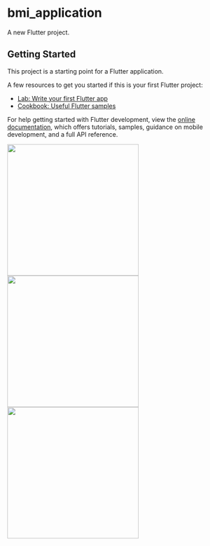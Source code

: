 # bmi_application

A new Flutter project.

## Getting Started

This project is a starting point for a Flutter application.

A few resources to get you started if this is your first Flutter project:

- [Lab: Write your first Flutter app](https://docs.flutter.dev/get-started/codelab)
- [Cookbook: Useful Flutter samples](https://docs.flutter.dev/cookbook)

For help getting started with Flutter development, view the
[online documentation](https://docs.flutter.dev/), which offers tutorials,
samples, guidance on mobile development, and a full API reference.

<img src="https://github.com/user-attachments/assets/6e863bee-e2a4-485f-b42f-d43ee25feac6" width="300" />
<img src="https://github.com/user-attachments/assets/b566c373-02aa-4011-b6dd-455c8b798536" width="300" />
<img src="https://github.com/user-attachments/assets/f6d5af24-9919-43b3-91b2-34f7a5093c13" width="300" />




